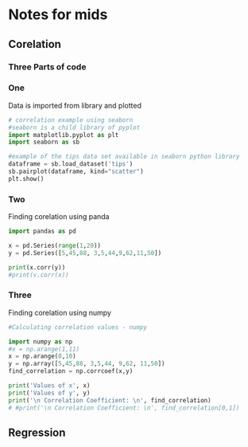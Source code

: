 # Notes for mids
## Corelation

### Three Parts of code
### One

Data is imported from library and plotted
```python
# correlation example using seaborn
#seaborn is a child library of pyplot
import matplotlib.pyplot as plt
import seaborn as sb

#example of the tips data set available in seaborn python library
dataframe = sb.load_dataset('tips')
sb.pairplot(dataframe, kind="scatter")
plt.show()
```

### Two

Finding corelation using panda
```python
import pandas as pd

x = pd.Series(range(1,20))
y = pd.Series([5,45,88, 3,5,44,9,62,11,50])

print(x.corr(y))
#print(v.corr(x))
```

### Three

Finding corelation using numpy
```python
#Calculating correlation values - numpy

import numpy as np
#x = np.arange(1,11)
x = np.arange(0,10)
y = np.array([5,45,88, 3,5,44, 9,62, 11,50])
find_correlation = np.corrcoef(x,y)

print('Values of x', x)
print('Values of y', y)
print('\n Correlation Coefficient: \n', find_correlation)
# #print('\n Correlation Coefficient: \n', find_correlation[0,1])
```

## Regression


